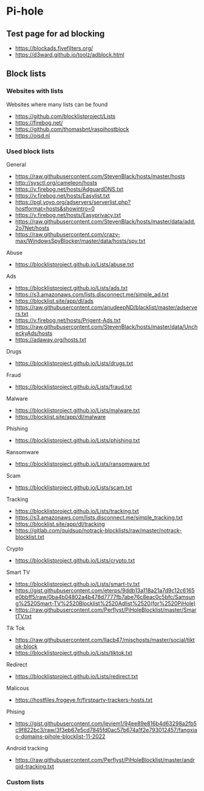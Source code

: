 # Pi-hole #

## Test page for ad blocking ##

* https://blockads.fivefilters.org/
* https://d3ward.github.io/toolz/adblock.html

## Block lists ##

### Websites with lists ###

Websites where many lists can be found
* https://github.com/blocklistproject/Lists
* https://firebog.net/
* https://github.com/thomasbnt/raspihostblock
* https://oisd.nl

### Used block lists ###

General
* https://raw.githubusercontent.com/StevenBlack/hosts/master/hosts
* http://sysctl.org/cameleon/hosts
* https://v.firebog.net/hosts/AdguardDNS.txt
* https://v.firebog.net/hosts/Easylist.txt
* https://pgl.yoyo.org/adservers/serverlist.php?hostformat=hosts&showintro=0
* https://v.firebog.net/hosts/Easyprivacy.txt
* https://raw.githubusercontent.com/StevenBlack/hosts/master/data/add.2o7Net/hosts
* https://raw.githubusercontent.com/crazy-max/WindowsSpyBlocker/master/data/hosts/spy.txt

Abuse
* https://blocklistproject.github.io/Lists/abuse.txt

Ads
* https://blocklistproject.github.io/Lists/ads.txt
* https://s3.amazonaws.com/lists.disconnect.me/simple_ad.txt
* https://blocklist.site/app/dl/ads
* https://raw.githubusercontent.com/anudeepND/blacklist/master/adservers.txt
* https://v.firebog.net/hosts/Prigent-Ads.txt
* https://raw.githubusercontent.com/StevenBlack/hosts/master/data/UncheckyAds/hosts
* https://adaway.org/hosts.txt

Drugs
* https://blocklistproject.github.io/Lists/drugs.txt

Fraud
* https://blocklistproject.github.io/Lists/fraud.txt

Malware
* https://blocklistproject.github.io/Lists/malware.txt
* https://blocklist.site/app/dl/malware

Phishing
* https://blocklistproject.github.io/Lists/phishing.txt

Ransomware
* https://blocklistproject.github.io/Lists/ransomware.txt

Scam
* https://blocklistproject.github.io/Lists/scam.txt

Tracking
* https://blocklistproject.github.io/Lists/tracking.txt
* https://s3.amazonaws.com/lists.disconnect.me/simple_tracking.txt
* https://blocklist.site/app/dl/tracking
* https://gitlab.com/quidsup/notrack-blocklists/raw/master/notrack-blocklist.txt

Crypto
* https://blocklistproject.github.io/Lists/crypto.txt

Smart TV
* https://blocklistproject.github.io/Lists/smart-tv.txt
* https://gist.githubusercontent.com/eterps/9ddb13a118a21a7d9c12c6165e0bbff5/raw/0ba4b04802a4b478d7777fb7abe76c8eac0c5bfc/Samsung%2520Smart-TV%2520Blocklist%2520Adlist%2520(for%2520PiHole)
* https://raw.githubusercontent.com/Perflyst/PiHoleBlocklist/master/SmartTV.txt

Tik Tok
* https://raw.githubusercontent.com/llacb47/mischosts/master/social/tiktok-block
* https://blocklistproject.github.io/Lists/tiktok.txt

Redirect
* https://blocklistproject.github.io/Lists/redirect.txt

Malicous
* https://hostfiles.frogeye.fr/firstparty-trackers-hosts.txt

Phising
* https://gist.githubusercontent.com/leviem1/94ee89e816b4d63298a2fb5c9f822bc3/raw/3f3eb67e5cd7845fd0ac57b674a1f2e793012457/fangxiao-domains-pihole-blocklist-11-2022

Android tracking
* https://raw.githubusercontent.com/Perflyst/PiHoleBlocklist/master/android-tracking.txt

### Custom lists ###
